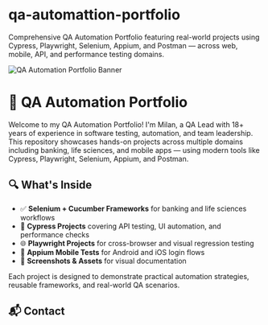# qa-automattion-portfolio
Comprehensive QA Automation Portfolio featuring real-world projects using Cypress, Playwright, Selenium, Appium, and Postman — across web, mobile, API, and performance testing domains.

![QA Automation Portfolio Banner](assets/qa-automation-banner.png)

# 🧪 QA Automation Portfolio

Welcome to my QA Automation Portfolio! I'm Milan, a QA Lead with 18+ years of experience in software testing, automation, and team leadership. This repository showcases hands-on projects across multiple domains including banking, life sciences, and mobile apps — using modern tools like Cypress, Playwright, Selenium, Appium, and Postman.

## 🔍 What's Inside

- ✅ **Selenium + Cucumber Frameworks** for banking and life sciences workflows
- 🧪 **Cypress Projects** covering API testing, UI automation, and performance checks
- 🌐 **Playwright Projects** for cross-browser and visual regression testing
- 📱 **Appium Mobile Tests** for Android and iOS login flows
- 📸 **Screenshots & Assets** for visual documentation

Each project is designed to demonstrate practical automation strategies, reusable frameworks, and real-world QA scenarios.

## 📬 Contact

